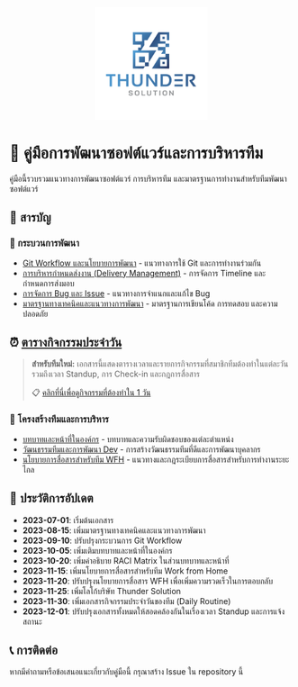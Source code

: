 <p align="center">
  <img src="assets/images/thunder-solution-logo.png" alt="Thunder Solution Logo" width="200"/>
</p>

# 📘 คู่มือการพัฒนาซอฟต์แวร์และการบริหารทีม

คู่มือนี้รวบรวมแนวทางการพัฒนาซอฟต์แวร์ การบริหารทีม และมาตรฐานการทำงานสำหรับทีมพัฒนาซอฟต์แวร์

## 📑 สารบัญ

### 🚀 กระบวนการพัฒนา
- [Git Workflow และนโยบายการพัฒนา](docs/workflow/git-workflow.md) - แนวทางการใช้ Git และการทำงานร่วมกัน
- [การบริหารกำหนดส่งงาน (Delivery Management)](docs/workflow/delivery-management.md) - การจัดการ Timeline และกำหนดการส่งมอบ
- [การจัดการ Bug และ Issue](docs/workflow/bug-fix.md) - แนวทางการจำแนกและแก้ไข Bug
- [มาตรฐานทางเทคนิคและแนวทางการพัฒนา](docs/standards/technical-standards.md) - มาตรฐานการเขียนโค้ด การทดสอบ และความปลอดภัย

## ⏰ [ตารางกิจกรรมประจำวัน](docs/workflow/daily-routine.md)
> **สำหรับทีมใหม่:** เอกสารนี้แสดงตารางเวลาและรายการกิจกรรมที่สมาชิกทีมต้องทำในแต่ละวัน รวมถึงเวลา Standup, การ Check-in และกฎการสื่อสาร
> 
> 📋 [คลิกที่นี่เพื่อดูกิจกรรมที่ต้องทำใน 1 วัน](docs/workflow/daily-routine.md)

### 👥 โครงสร้างทีมและการบริหาร
- [บทบาทและหน้าที่ในองค์กร](docs/team/roles-responsibilities.md) - บทบาทและความรับผิดชอบของแต่ละตำแหน่ง
- [วัฒนธรรมทีมและการพัฒนา Dev](docs/team/team-culture-development.md) - การสร้างวัฒนธรรมทีมที่ดีและการพัฒนาบุคลากร
- [นโยบายการสื่อสารสำหรับทีม WFH](docs/team/communication-policy.md) - แนวทางและกฎระเบียบการสื่อสารสำหรับการทำงานระยะไกล

## 📅 ประวัติการอัปเดต

- **2023-07-01**: เริ่มต้นเอกสาร
- **2023-08-15**: เพิ่มมาตรฐานทางเทคนิคและแนวทางการพัฒนา
- **2023-09-10**: ปรับปรุงกระบวนการ Git Workflow
- **2023-10-05**: เพิ่มเติมบทบาทและหน้าที่ในองค์กร
- **2023-10-20**: เพิ่มคำอธิบาย RACI Matrix ในส่วนบทบาทและหน้าที่
- **2023-11-15**: เพิ่มนโยบายการสื่อสารสำหรับทีม Work from Home
- **2023-11-20**: ปรับปรุงนโยบายการสื่อสาร WFH เพื่อเพิ่มความรวดเร็วในการตอบกลับ
- **2023-11-25**: เพิ่มโลโก้บริษัท Thunder Solution
- **2023-11-30**: เพิ่มเอกสารกิจกรรมประจำวันของทีม (Daily Routine)
- **2023-12-01**: ปรับปรุงเอกสารทั้งหมดให้สอดคล้องกันในเรื่องเวลา Standup และการแจ้งสถานะ

## 📞 การติดต่อ

หากมีคำถามหรือข้อเสนอแนะเกี่ยวกับคู่มือนี้ กรุณาสร้าง Issue ใน repository นี้ 